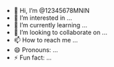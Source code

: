 - 👋 Hi, I’m @12345678MNIN
- 👀 I’m interested in ...
- 🌱 I’m currently learning ...
- 💞️ I’m looking to collaborate on ...
- 📫 How to reach me ...
- 😄 Pronouns: ...
- ⚡ Fun fact: ...

<!---
12345678MNIN/12345678MNIN is a ✨ special ✨ repository because its `README.md` (this file) appears on your GitHub profile.
You can click the Preview link to take a look at your changes.
--->
